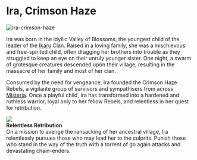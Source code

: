 # Ira, Crimson Haze

![ira-crimson-haze](https://d2hl7maqck52px.cloudfront.net/heroes-of-rathe/ira.webp)

Ira was born in the idyllic Valley of Blossoms, the youngest child of the leader of the [Ikaru](~Ikaru) Clan. Raised in a loving family, she was a mischievous and free-spirited child, often dragging her brothers into trouble as they struggled to keep an eye on their unruly younger sister. One night, a swarm of grotesque creatures descended upon their village, resulting in the massacre of her family and most of her clan.

Consumed by the need for vengeance, Ira founded the Crimson Haze Rebels, a vigilante group of survivors and sympathisers from across [Misteria](../regions/rathe/misteria/misteria.md). Once a playful child, Ira has transformed into a hardened and ruthless warrior, loyal only to her fellow Rebels, and relentless in her quest for retribution.

<div class="hero-container">
  <img src="https://d2hl7maqck52px.cloudfront.net/heroes-of-rathe/relentless-retribution.webp" class="hero-icon" />
  <div class="hero-content">
    <b>Relentless Retribution</b><br>
    On a mission to avenge the ransacking of her ancestral village, Ira relentlessly pursues those who may lead her to the culprits. Punish those who stand in the way of the truth with a torrent of go again attacks and devastating chain-enders.
  </div>
</div>
